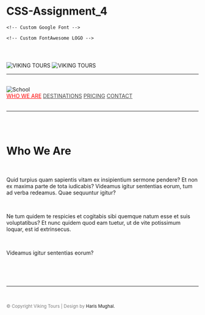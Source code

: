 # CSS-Assignment_4

<!DOCTYPE html>
<html lang="en">
  <head>
    <meta charset="UTF-8" />
    <meta http-equiv="X-UA-Compatible" content="IE=edge" />
    <meta name="viewport" content="width=device-width, initial-scale=1.0" />

    <!-- Custom Google Font -->
   <link rel="preconnect" href="https://fonts.googleapis.com"><link rel="preconnect" href="https://fonts.gstatic.com" crossorigin><link href="https://fonts.googleapis.com/css2?family=Playfair+Display:wght@800&display=swap" rel="stylesheet" />

    <!-- Custom FontAwesome LOGO -->
   <link rel="stylesheet" href="https://cdnjs.cloudflare.com/ajax/libs/font-awesome/4.7.0/css/font-awesome.min.css"/>

<!-- Custom CSS -->
   <link rel="stylesheet" href="./styles/style.css" />

  </head>
  <body>
    <header></header>
    <main>
        <div class="sidebar">
          <div class="icons">
            <a href="https://www.facebook.com/profile.php?id=100061029926998" target="_blank"><i class="fa-brands fa-square-facebook"></i></a>
            <a href="https://www.instagram.com/hariimughal_2403/" target="_blank"><i class="fa-brands fa-instagram"></i></a>
            <a href="https://twitter.com/haris_mughal007" target="_blank"><i class="fa-brands fa-twitter"></i></a>
          </div>
          <picture class="viking-logo">
            <img class="m-logo" src="./assets/images/mobile-logo.svg" alt="VIKING TOURS">
            <img class="d-logo" src="./assets/images/desktop-logo.svg" alt="VIKING TOURS">
          </picture>
        </div>
<hr id="hr" /><br />
        <div class="image">
          <img src="./assets/images/school.jpeg" alt="School" />
        </div>

  <div class="content">
          <nav>
            <a style="color: red;" href="#">WHO WE ARE</a>
            <a style="color: rgb(71, 71, 71);" href="#">DESTINATIONS</a>
            <a style="color: rgb(71, 71, 71);" href="#">PRICING</a>
            <a style="color: rgb(71, 71, 71);" href="#">CONTACT</a>
          </nav>
          <br />
          <hr />
          <br /><br />
          <h1>Who We Are</h1>
          <br />
          <p>
            Quid turpius quam sapientis vitam ex insipientium sermone pendere? Et
            non ex maxima parte de tota iudicabis? Videamus igitur sententias
            eorum, tum ad verba redeamus. Quae sequuntur igitur?
          </p>
          <br />
          <p>
            Ne tum quidem te respicies et cogitabis sibi quemque natum esse et
            suis voluptatibus? Et nunc quidem quod eam tuetur, ut de vite
            potissimum loquar, est id extrinsecus.
          </p>
          <br />
          <p>Videamus igitur sententias eorum?</p><br /><br /><br />
          <hr /><br />
          <p class="footer"><small><span style="color: rgba(71, 71, 71, 0.7);;">&copy; Copyright Viking Tours | Design by</span> Haris Mughal.</small></p>
        </div>
    </main>
    <footer></footer>

  <script
      src="https://kit.fontawesome.com/dd5a5c7164.js"
      crossorigin="anonymous"
    ></script>
  </body>
</html>
